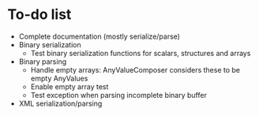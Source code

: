 # To-do list

* Complete documentation (mostly serialize/parse)
* Binary serialization
  * Test binary serialization functions for scalars, structures and arrays
* Binary parsing
  * Handle empty arrays: AnyValueComposer considers these to be empty AnyValues
  * Enable empty array test
  * Test exception when parsing incomplete binary buffer
* XML serialization/parsing
